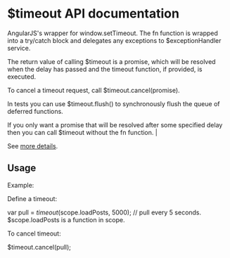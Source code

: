 # $timeout API documentation

AngularJS's wrapper for window.setTimeout. The fn function is wrapped into a try/catch block and delegates any exceptions to $exceptionHandler service.

The return value of calling $timeout is a promise, which will be resolved when the delay has passed and the timeout function, if provided, is executed.

To cancel a timeout request, call $timeout.cancel(promise).

In tests you can use $timeout.flush() to synchronously flush the queue of deferred functions.

If you only want a promise that will be resolved after some specified delay then you can call $timeout without the fn function.                                   |

See [more details](https://github.com/angular/angular.js/blob/master/src/ng/timeout.js#L13).

## Usage

Example: 

Define a timeout:

  var pull = $timeout($scope.loadPosts, 5000); // pull every 5 seconds. $scope.loadPosts is a function in scope.

To cancel timeout:

  $timeout.cancel(pull);